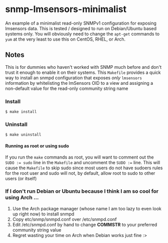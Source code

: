 # snmp-lmsensors-minimalist

An example of a minimalist read-only SNMPv1 configuration for exposing lmsensors data. This is tested / designed to run on Debian/Ubuntu based systems only. You will obviously need to change the `apt-get` commands to `yum` at the very least to use this on CentOS, RHEL, or Arch.

## Notes

This is for dummies who haven't worked with SNMP much before and don't trust it enough to enable it on their systems. This `Makefile` provides a quick way to install an snmpd configuration that exposes *only* `lmsensors` information by whitelisting the lmSensors OID to a view and assigning a non-default value for the read-only community string name

### Install
 
`$ make install`

### Uninstall
`$ make uninstall`

#### Running as root or using sudo

If you run the `make` commands as root, you will want to comment out the `SUDO := sudo` line in the `Makefile` and uncomment the `SUDO :=` line. This will cause the `Makefile` to skip sudo since most users do not have sudoers rules for the root user and sudo will not, by default, allow root to sudo to other users (or itself)


### If I don't run Debian or Ubuntu because I think I am so cool for using Arch ...

1. Use the Arch package manager (whose name I am too lazy to even look up right now) to install snmpd
2. Copy etc/snmp/snmpd.conf over /etc/snmpd.conf
3. Edit /etc/snmpd.conf by hand to change ____COMMSTR____ to your preferred community string value
4. Regret wasting your time on Arch when Debian works just fine :>
